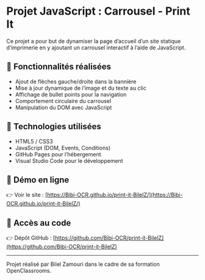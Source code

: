 # Projet JavaScript : Carrousel - Print It

Ce projet a pour but de dynamiser la page d’accueil d’un site statique d’imprimerie en y ajoutant un carrousel interactif à l’aide de JavaScript.

## 🔧 Fonctionnalités réalisées

- Ajout de flèches gauche/droite dans la bannière
- Mise à jour dynamique de l’image et du texte au clic
- Affichage de bullet points pour la navigation
- Comportement circulaire du carrousel
- Manipulation du DOM avec JavaScript

## 🧪 Technologies utilisées

- HTML5 / CSS3
- JavaScript (DOM, Events, Conditions)
- GitHub Pages pour l’hébergement
- Visual Studio Code pour le développement

## 🚀 Démo en ligne

👉 Voir le site : [https://Bibi-OCR.github.io/print-it-BilelZ/](https://Bibi-OCR.github.io/print-it-BilelZ/)

## 💾 Accès au code

👉 Dépôt GitHub : [https://github.com/Bibi-OCR/print-it-BilelZ](https://github.com/Bibi-OCR/print-it-BilelZ)

---
Projet réalisé par Bilel Zamouri dans le cadre de sa formation OpenClassrooms.
